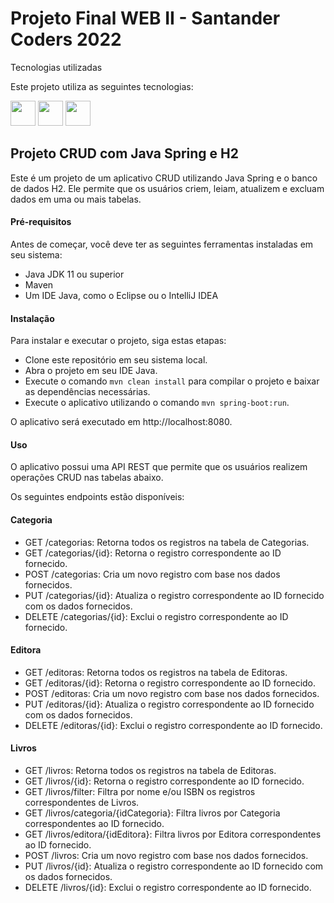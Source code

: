 # Projeto Final WEB II - Santander Coders 2022

Tecnologias utilizadas

Este projeto utiliza as seguintes tecnologias:

<img width="40" height="40" src="https://cdn.jsdelivr.net/gh/devicons/devicon/icons/java/java-original-wordmark.svg" /> <img width="40" height="40" src="https://cdn.jsdelivr.net/gh/devicons/devicon/icons/spring/spring-original-wordmark.svg" /> <img width="40" height="40" src="https://cdn.jsdelivr.net/gh/devicons/devicon/icons/git/git-original-wordmark.svg" />
         
          
## Projeto CRUD com Java Spring e H2
Este é um projeto de um aplicativo CRUD utilizando Java Spring e o banco de dados H2. 
Ele permite que os usuários criem, leiam, atualizem e excluam dados em uma ou mais tabelas.

#### Pré-requisitos
Antes de começar, você deve ter as seguintes ferramentas instaladas em seu sistema:

- Java JDK 11 ou superior
- Maven
- Um IDE Java, como o Eclipse ou o IntelliJ IDEA

#### Instalação
Para instalar e executar o projeto, siga estas etapas:

- Clone este repositório em seu sistema local.
- Abra o projeto em seu IDE Java.
- Execute o comando `mvn clean install` para compilar o projeto e baixar as dependências necessárias.
- Execute o aplicativo utilizando o comando `mvn spring-boot:run`.

O aplicativo será executado em http://localhost:8080.

#### Uso
O aplicativo possui uma API REST que permite que os usuários realizem operações CRUD nas tabelas abaixo. 

Os seguintes endpoints estão disponíveis:

#### Categoria
- GET /categorias: Retorna todos os registros na tabela de Categorias.
- GET /categorias/{id}: Retorna o registro correspondente ao ID fornecido.
- POST /categorias: Cria um novo registro com base nos dados fornecidos.
- PUT /categorias/{id}: Atualiza o registro correspondente ao ID fornecido com os dados fornecidos.
- DELETE /categorias/{id}: Exclui o registro correspondente ao ID fornecido.


#### Editora
- GET /editoras: Retorna todos os registros na tabela de Editoras.
- GET /editoras/{id}: Retorna o registro correspondente ao ID fornecido.
- POST /editoras: Cria um novo registro com base nos dados fornecidos.
- PUT /editoras/{id}: Atualiza o registro correspondente ao ID fornecido com os dados fornecidos.
- DELETE /editoras/{id}: Exclui o registro correspondente ao ID fornecido.


#### Livros
- GET /livros: Retorna todos os registros na tabela de Editoras.
- GET /livros/{id}: Retorna o registro correspondente ao ID fornecido.
- GET /livros/filter: Filtra por nome e/ou ISBN os registros correspondentes de Livros.
- GET /livros/categoria/{idCategoria}: Filtra livros por Categoria correspondentes ao ID fornecido.
- GET /livros/editora/{idEditora}: Filtra livros por Editora correspondentes ao ID fornecido.
- POST /livros: Cria um novo registro com base nos dados fornecidos.
- PUT /livros/{id}: Atualiza o registro correspondente ao ID fornecido com os dados fornecidos.
- DELETE /livros/{id}: Exclui o registro correspondente ao ID fornecido.
